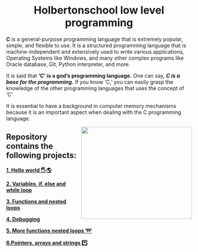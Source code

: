 <h1 align="center"><b>Holbertonschool low level programming</b></h1>

**C** is a general-purpose programming language that is extremely popular, simple, and flexible to use. It is a structured programming language that is machine-independent and extensively used to write various applications, Operating Systems like Windows, and many other complex programs like Oracle database, Git, Python interpreter, and more.

It is said that **‘C’ is a god’s programming language.** One can say, ***C is a base for the programming.*** If you know ‘C,’ you can easily grasp the knowledge of the other programming languages that uses the concept of ‘C’

It is essential to have a background in computer memory mechanisms because it is an important aspect when dealing with the C programming language.



<img align="right" width="300" height="250" src="https://d1m75rqqgidzqn.cloudfront.net/wp-data/2020/12/15114057/shutterstock_487518850-1.jpg">

## Repository contains the following projects:

**[1. Hello world :raised_hand_with_fingers_splayed::earth_americas:	](https://github.com/tizihoxha/holbertonschool-low_level_programming/blob/main/hello_world/README.md)**
 
**[2. Variables, **if**, **else** and **while** loop](https://github.com/tizihoxha/holbertonschool-low_level_programming/blob/main/variables_if_else_while/README.md)**

**[3. Functions and nested loops](https://github.com/tizihoxha/holbertonschool-low_level_programming/blob/main/functions_nested_loops/README.md)**

**[4. Debugging](https://github.com/tizihoxha/holbertonschool-low_level_programming/blob/main/debugging/README.md)**

**[5. More functions nested loops 	:loop:](https://github.com/tizihoxha/holbertonschool-low_level_programming/tree/main/more_functions_nested_loops#readme)**

**[6.Pointers, arrays and strings :asterisk:](https://github.com/tizihoxha/holbertonschool-low_level_programming/blob/main/pointers_arrays_strings/README.md#pointers-arrays-and-strings)**
